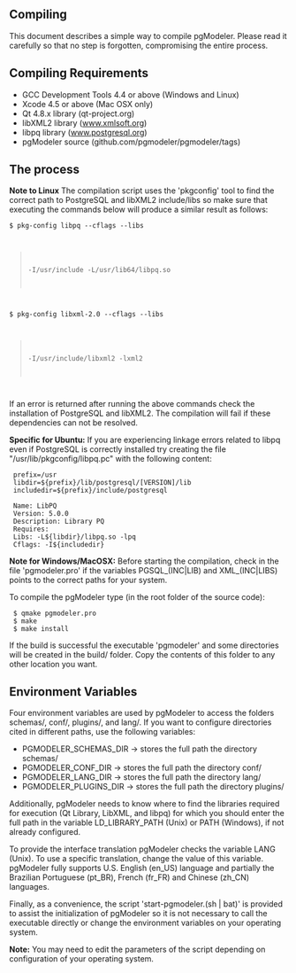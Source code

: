 Compiling
---------

This document describes a simple way to compile pgModeler. Please read it carefully so that no step is forgotten, compromising the entire process.

Compiling Requirements
-------------------------

* GCC Development Tools 4.4 or above (Windows and Linux)
* Xcode 4.5 or above (Mac OSX only)
* Qt 4.8.x library (qt-project.org)
* libXML2 library (www.xmlsoft.org)
* libpq library (www.postgresql.org)
* pgModeler source (github.com/pgmodeler/pgmodeler/tags)

The process
-----------

<strong>Note to Linux</strong> The compilation script uses the 'pkgconfig' tool to find the correct path to PostgreSQL and libXML2 include/libs so make sure that executing the commands below will produce a similar result as follows:

<code>$ pkg-config libpq --cflags  --libs
> -I/usr/include -L/usr/lib64/libpq.so
</code>

<code>$ pkg-config libxml-2.0 --cflags --libs
> -I/usr/include/libxml2  -lxml2
</code>

If an error is returned after running the above commands check the installation of PostgreSQL and libXML2. The compilation will fail if these dependencies can not be resolved.

<strong>Specific for Ubuntu:</strong> If you are experiencing linkage errors related to libpq even if PostgreSQL is correctly installed try creating the file "/usr/lib/pkgconfig/libpq.pc" with the following content:

     prefix=/usr
     libdir=${prefix}/lib/postgresql/[VERSION]/lib
     includedir=${prefix}/include/postgresql

     Name: LibPQ
     Version: 5.0.0
     Description: Library PQ
     Requires:
     Libs: -L${libdir}/libpq.so -lpq
     Cflags: -I${includedir}

<strong>Note for Windows/MacOSX:</strong> Before starting the compilation, check in the file 'pgmodeler.pro' if the variables PGSQL_(INC|LIB) and XML_(INC|LIBS) points to the correct paths for your system.

To compile the pgModeler type (in the root folder of the source code):

     $ qmake pgmodeler.pro
     $ make
     $ make install

If the build is successful the executable 'pgmodeler' and some directories will be created in the build/ folder. Copy the contents of this folder to any other location you want.

Environment Variables
---------------------

Four environment variables are used by pgModeler to access the folders schemas/, conf/, plugins/, and lang/. If you want to configure directories cited in different paths, use the following variables:

* PGMODELER_SCHEMAS_DIR -> stores the full path the directory schemas/
* PGMODELER_CONF_DIR -> stores the full path the directory conf/
* PGMODELER_LANG_DIR -> stores the full path the directory lang/
* PGMODELER_PLUGINS_DIR -> stores the full path the directory plugins/

Additionally, pgModeler needs to know where to find the libraries required for execution (Qt Library, LibXML, and libpq) for which you should enter the full path in the variable LD_LIBRARY_PATH (Unix) or PATH (Windows), if not already configured.

To provide the interface translation pgModeler checks the variable LANG (Unix). To use a specific translation, change the value of this variable. pgModeler fully supports U.S. English (en_US) language and partially the Brazilian Portuguese (pt_BR), French (fr_FR) and Chinese (zh_CN) languages.

Finally, as a convenience, the script 'start-pgmodeler.(sh | bat)' is provided to assist the initialization of pgModeler so it is not necessary to call the executable directly or change the environment variables on your operating system.

<strong>Note:</strong> You may need to edit the parameters of the script depending on configuration of your operating system.

